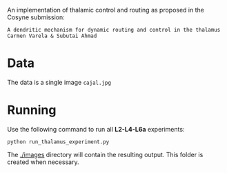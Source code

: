 


An implementation of thalamic control and routing as proposed in the Cosyne submission:

    A dendritic mechanism for dynamic routing and control in the thalamus Carmen Varela & Subutai Ahmad

Data
====

The data is a single image `cajal.jpg` 

Running
=======

Use the following command to run all **L2-L4-L6a** experiments:

    python run_thalamus_experiment.py


The [./images](./images) directory will contain the resulting output. This folder is created when necessary.

